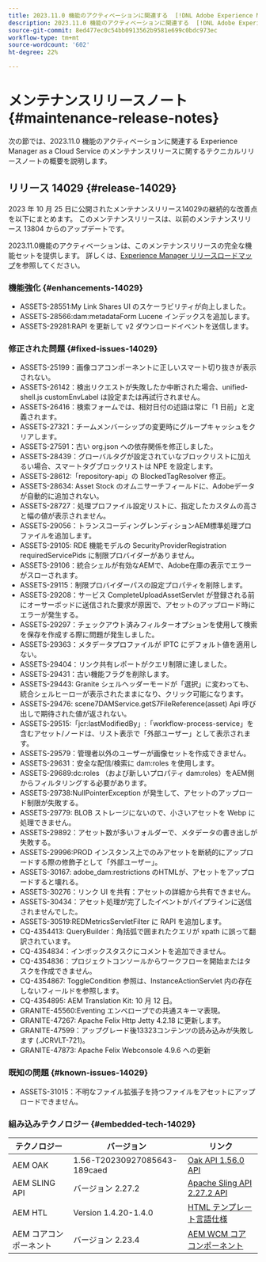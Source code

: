 ```yaml
---
title: 2023.11.0 機能のアクティベーションに関連する  [!DNL Adobe Experience Manager]  as a Cloud Service のメンテナンスリリースノート。
description: 2023.11.0 機能のアクティベーションに関連する  [!DNL Adobe Experience Manager]  as a Cloud Service のメンテナンスリリースノート。
source-git-commit: 8ed477ec0c54bb0913562b9581e699c0bdc973ec
workflow-type: tm+mt
source-wordcount: '602'
ht-degree: 22%

---
```


# メンテナンスリリースノート {#maintenance-release-notes}

次の節では、2023.11.0 機能のアクティベーションに関連する Experience Manager as a Cloud Service のメンテナンスリリースに関するテクニカルリリースノートの概要を説明します。

## リリース 14029 {#release-14029}

2023 年 10 月 25 日に公開されたメンテナンスリリース14029の継続的な改善点を以下にまとめます。 このメンテナンスリリースは、以前のメンテナンスリリース 13804 からのアップデートです。

2023.11.0機能のアクティベーションは、このメンテナンスリリースの完全な機能セットを提供します。 詳しくは、[Experience Manager リリースロードマップ](https://experienceleague.adobe.com/docs/experience-manager-release-information/aem-release-updates/update-releases-roadmap.html?lang=ja)を参照してください。

### 機能強化 {#enhancements-14029}

* ASSETS-28551:My Link Shares UI のスケーラビリティが向上しました。
* ASSETS-28566:dam:metadataForm Lucene インデックスを追加します。
* ASSETS-29281:RAPI を更新して v2 ダウンロードイベントを送信します。

### 修正された問題 {#fixed-issues-14029}

* ASSETS-25199：画像コアコンポーネントに正しいスマート切り抜きが表示されない。
* ASSETS-26142：検出リクエストが失敗したか中断された場合、unified-shell.js customEnvLabel は設定または再試行されません。
* ASSETS-26416：検索フォームでは、相対日付の述語は常に「1 日前」と定義されます。
* ASSETS-27321：チームメンバーシップの変更時にグループキャッシュをクリアします。
* ASSETS-27591：古い org.json への依存関係を修正しました。
* ASSETS-28439：グローバルタグが設定されていなブロックリストに加えるい場合、スマートタグブロックリストは NPE を設定します。
* ASSETS-28612:「repository-api」の BlockedTagResolver 修正。
* ASSETS-28634: Asset Stock のオムニサーチフィールドに、Adobeデータが自動的に追加されない。
* ASSETS-28727：処理プロファイル設定リストに、指定したカスタムの高さと幅の値が表示されません。
* ASSETS-29056：トランスコーディングレンディションAEM標準処理プロファイルを追加します。
* ASSETS-29105: RDE 機能モデルの SecurityProviderRegistration requiredServicePids に制限プロバイダーがありません。
* ASSETS-29106：統合シェルが有効なAEMで、Adobe在庫の表示でエラーがスローされます。
* ASSETS-29115：制限プロバイダーパスの設定プロパティを削除します。
* ASSETS-29208：サービス CompleteUploadAssetServlet が登録される前にオーサーポッドに送信された要求が原因で、アセットのアップロード時にエラーが発生する。
* ASSETS-29297：チェックアウト済みフィルターオプションを使用して検索を保存を作成する際に問題が発生しました。
* ASSETS-29363：メタデータプロファイルが IPTC にデフォルト値を適用しない。
* ASSETS-29404：リンク共有レポートがクエリ制限に達しました。
* ASSETS-29431：古い機能フラグを削除します。
* ASSETS-29443: Granite シェルヘッダーモードが「選択」に変わっても、統合シェルヒーローが表示されたままになり、クリック可能になります。
* ASSETS-29476: scene7DAMService.getS7FileReference(asset) Api 呼び出しで期待された値が返されない。
* ASSETS-29515:「jcr:lastModifiedBy」:「workflow-process-service」を含むアセット/ノードは、リスト表示で「外部ユーザー」として表示されます。
* ASSETS-29579：管理者以外のユーザーが画像セットを作成できません。
* ASSETS-29631：安全な配信/検索に dam:roles を使用します。
* ASSETS-29689:dc:roles （および新しいプロパティ dam:roles）をAEM側からフィルタリングする必要があります。
* ASSETS-29738:NullPointerException が発生して、アセットのアップロード制限が失敗する。
* ASSETS-29779: BLOB ストレージにないので、小さいアセットを Webp に処理できません。
* ASSETS-29892：アセット数が多いフォルダーで、メタデータの書き出しが失敗する。
* ASSETS-29996:PROD インスタンス上でのみアセットを断続的にアップロードする際の修飾子として「外部ユーザー」。
* ASSETS-30167: adobe_dam:restrictions のHTMLが、アセットをアップロードすると壊れる。
* ASSETS-30276：リンク UI を共有：アセットの詳細から共有できません。
* ASSETS-30434：アセット処理が完了したイベントがパイプラインに送信されませんでした。
* ASSETS-30519:REDMetricsServletFilter に RAPI を追加します。
* CQ-4354413: QueryBuilder：角括弧で囲まれたクエリが xpath に誤って翻訳されています。
* CQ-4354834：インボックスタスクにコメントを追加できません。
* CQ-4354836：プロジェクトコンソールからワークフローを開始またはタスクを作成できません。
* CQ-4354867: ToggleCondition 参照は、InstanceActionServlet 内の存在しないフィールドを参照します。
* CQ-4354895: AEM Translation Kit: 10 月 12 日。
* GRANITE-45560:Eventing エンベロープでの共通スキーマ表現。
* GRANITE-47267: Apache Felix Http Jetty 4.2.18 に更新します。
* GRANITE-47599：アップグレード後13323コンテンツの読み込みが失敗します (.JCRVLT-721)。
* GRANITE-47873: Apache Felix Webconsole 4.9.6 への更新

### 既知の問題 {#known-issues-14029}

* ASSETS-31015：不明なファイル拡張子を持つファイルをアセットにアップロードできません。

### 組み込みテクノロジー {#embedded-tech-14029}

| テクノロジー | バージョン | リンク |
|---|---|---|
| AEM OAK | 1.56-T20230927085643-189caed | [Oak API 1.56.0 API](https://www.javadoc.io/doc/org.apache.jackrabbit/oak-api/1.56.0/index.html) |
| AEM SLING API | バージョン 2.27.2 | [Apache Sling API 2.27.2 API](https://www.javadoc.io/doc/org.apache.sling/org.apache.sling.api/latest/index.html) |
| AEM HTL | Version 1.4.20-1.4.0 | [HTML テンプレート言語仕様](https://github.com/adobe/htl-spec) |
| AEM コアコンポーネント | バージョン 2.23.4 | [AEM WCM コアコンポーネント](https://github.com/adobe/aem-core-wcm-components) |
